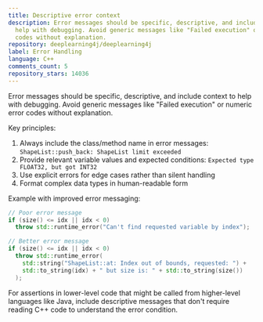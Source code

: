 ```yaml
---
title: Descriptive error context
description: Error messages should be specific, descriptive, and include context to
  help with debugging. Avoid generic messages like "Failed execution" or numeric error
  codes without explanation.
repository: deeplearning4j/deeplearning4j
label: Error Handling
language: C++
comments_count: 5
repository_stars: 14036
---
```


Error messages should be specific, descriptive, and include context to help with debugging. Avoid generic messages like "Failed execution" or numeric error codes without explanation.

Key principles:
1. Always include the class/method name in error messages: `ShapeList::push_back: ShapeList limit exceeded`
2. Provide relevant variable values and expected conditions: `Expected type FLOAT32, but got INT32`
3. Use explicit errors for edge cases rather than silent handling
4. Format complex data types in human-readable form

Example with improved error messaging:
```cpp
// Poor error message
if (size() <= idx || idx < 0) 
  throw std::runtime_error("Can't find requested variable by index");

// Better error message
if (size() <= idx || idx < 0) 
  throw std::runtime_error(
    std::string("ShapeList::at: Index out of bounds, requested: ") + 
    std::to_string(idx) + " but size is: " + std::to_string(size())
  );
```

For assertions in lower-level code that might be called from higher-level languages like Java, include descriptive messages that don't require reading C++ code to understand the error condition.